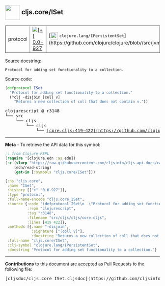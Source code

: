 ## <img width="48px" valign="middle" src="http://i.imgur.com/Hi20huC.png"> cljs.core/ISet

 <table border="1">
<tr>

<td>protocol</td>
<td><a href="https://github.com/cljsinfo/cljs-api-docs/tree/0.0-927"><img valign="middle" alt="[+] 0.0-927" src="https://img.shields.io/badge/+-0.0--927-lightgrey.svg"></a> </td>
<td>
[<img height="24px" valign="middle" src="http://i.imgur.com/1GjPKvB.png"> <samp>clojure.lang/IPersistentSet</samp>](https://github.com/clojure/clojure/blob//src/jvm/clojure/lang/IPersistentSet.java)
</td>
</tr>
</table>





Source docstring:

```
Protocol for adding set functionality to a collection.
```

Source code:

```clj
(defprotocol ISet
  "Protocol for adding set functionality to a collection."
  (^clj -disjoin [coll v]
    "Returns a new collection of coll that does not contain v."))
```

 <pre>
clojurescript @ r3148
└── src
    └── cljs
        └── cljs
            └── <ins>[core.cljs:419-422](https://github.com/clojure/clojurescript/blob/r3148/src/cljs/cljs/core.cljs#L419-L422)</ins>
</pre>


---

__Meta__ - To retrieve the API data for this symbol:

```clj
;; from Clojure REPL
(require '[clojure.edn :as edn])
(-> (slurp "https://raw.githubusercontent.com/cljsinfo/cljs-api-docs/catalog/cljs-api.edn")
    (edn/read-string)
    (get-in [:symbols "cljs.core/ISet"]))
```

```clj
{:ns "cljs.core",
 :name "ISet",
 :history [["+" "0.0-927"]],
 :type "protocol",
 :full-name-encode "cljs.core_ISet",
 :source {:code "(defprotocol ISet\n  \"Protocol for adding set functionality to a collection.\"\n  (^clj -disjoin [coll v]\n    \"Returns a new collection of coll that does not contain v.\"))",
          :repo "clojurescript",
          :tag "r3148",
          :filename "src/cljs/cljs/core.cljs",
          :lines [419 422]},
 :methods [{:name "-disjoin",
            :signature ["[coll v]"],
            :docstring "Returns a new collection of coll that does not contain v."}],
 :full-name "cljs.core/ISet",
 :clj-symbol "clojure.lang/IPersistentSet",
 :docstring "Protocol for adding set functionality to a collection."}

```

---

__Contributions__ to this document are accepted as Pull Requests to the following file:

 <pre>
[cljsdoc/cljs.core_ISet.cljsdoc](https://github.com/cljsinfo/cljs-api-docs/blob/master/cljsdoc/cljs.core_ISet.cljsdoc)
</pre>

